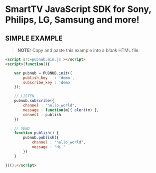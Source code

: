 # SmartTV JavaScript SDK for Sony, Philips, LG, Samsung and more!

## SIMPLE EXAMPLE

>**NOTE:** Copy and paste this example into a *blank* HTML file.

```html
<script src=pubnub.min.js ></script>
<script>(function(){

    var pubnub = PUBNUB.init({
        publish_key   : 'demo',
        subscribe_key : 'demo'
    });

    // LISTEN
    pubnub.subscribe({
        channel : "hello_world",
        message : function(m){ alert(m) },
        connect : publish
    })

    // SEND
    function publish() {
        pubnub.publish({
            channel : "hello_world",
            message : "Hi."
        })
    }

})();</script>
```

